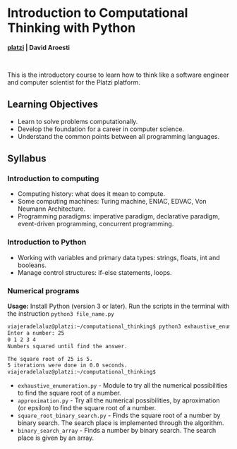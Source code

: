 # Introduction to Computational Thinking with Python

**[platzi](https://platzi.com/cursos/python-cs/) | David Aroesti**

<br>

This is the introductory course to learn how to think like a software engineer and computer scientist for the Platzi platform.

## Learning Objectives

- Learn to solve problems computationally.
- Develop the foundation for a career in computer science.
- Understand the common points between all programming languages. 

## Syllabus

### Introduction to computing

- Computing history: what does it mean to compute.
- Some computing machines: Turing machine, ENIAC, EDVAC, Von Neumann Architecture.
- Programming paradigms: imperative paradigm, declarative paradigm, event-driven programming, concurrent programming.

### Introduction to Python

- Working with variables and primary data types: strings, floats, int and booleans.
- Manage control structures: if-else statements, loops.

### Numerical programs 

**Usage:** Install Python (version 3 or later). Run the scripts in the terminal with the instruction `python3 file_name.py`

```bash
viajeradelaluz@platzi:~/computational_thinking$ python3 exhaustive_enumeration.py 
Enter a number: 25
0 1 2 3 4 
Numbers squared until find the answer.

The square root of 25 is 5.
5 iterations were done in 0.0 seconds.
viajeradelaluz@platzi:~/computational_thinking$
```

- `exhaustive_enumeration.py` - Module to try all the numerical possibilities to find the square root of a number.
- `approximation.py` - Try all the numerical possibilities, by aproximation (or epsilon) to find the square root of a number.
- `square_root_binary_search.py` - Finds the square root of a number by binary search. The search place is implemented through the algorithm.
- `binary_search_array` - Finds a number by binary search. The search place is given by an array.


